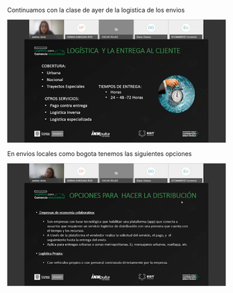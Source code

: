 Continuamos con la clase de ayer de la logistica de los envios


![Screenshot](https://github.com/lcarloszapatag/Entrenamiento-en-Logistica-para-el-Comercio-Electronico/blob/main/logistica-1.png?raw=true)

En envios locales como bogota tenemos las siguientes opciones 

![Screenshot](https://github.com/lcarloszapatag/Entrenamiento-en-Logistica-para-el-Comercio-Electronico/blob/main/opciones-envios-locales.png?raw=true)
